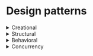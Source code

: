 # Design patterns

<details>
<summary>Creational</summary>
<p>

### Factory method

<details>
<summary>Method for creating product objects without specifying their concrete classes.</summary>
<p>

![](factoryMethod.png)

<details>
<summary>Java like</summary>
<p>

```java
// code
interface Button {
    fun render()
    fun onClick()
}

abstract class Dialog {
    fun render() {
        val someButton = createButton()
        someButton.render()
    }

    abstract fun createButton(): Button // Factory method
}

class LinuxButton : Button {
    override fun render() = print("I am OkButton")
    override fun onClick() = TODO("not implemented")
}

class WindowButton : Button {
    override fun render() = print("I am Cancel button")
    override fun onClick() = TODO("not implemented")
}


class LinuxDialog : Dialog() { //concrete factory
    override fun createButton() = LinuxButton()
}


class WindowDialog : Dialog() {
    override fun createButton() = WindowButton()
}

//client
fun main() {
    val dialog: Dialog
    when (os) {
       "Window" -> dialog = WindowDialog()
       "Linux"  -> dialog = LinuxDialog()
    }
dialog.render()
}
```

</p>
</details>

<details>
<summary>Companion object</summary>
<p>

```java
enum class Genre {
    SCIENCE, LITERATURE
}

interface Book {
    fun getInfo(): String
    fun order(): String
    fun rate(): String
}


class BookFactory {
    companion object {
        fun createBook(genre: Genre): Book = when (genre) {
            Genre.SCIENCE -> object: Book {
                override fun getInfo() = "science"
                override fun order() = "123"
                override fun rate() = "M"
            }
            Genre.LITERATURE -> object: Book {
                override fun getInfo(): String = "literature"
                override fun order(): String = "321"
                override fun rate(): String = "A"
            }
        }
    }
}

// client
fun main() {
    val book = BookFactory.createBook(Genre.SCIENCE)
    book.getInfo()
}
```

</p>
</details>

<details>
<summary>Factory method by interface delegation</summary>
<p>

![](factoryMethod-1.png)

```java

interface Dependency<T> {
    var mocked: T?
    fun get(): T
    fun lazyGet(): Lazy<T> = lazy { get() }
}

class Provider<T>(val init: ()->T): Dependency<T> {
    var original: T? = null
    override var mocked: T? = null

    override fun get(): T = mocked ?: original ?: init()
        .apply { original = this }
}

interface UserRepository {
    fun getUser(): User

    companion object: Dependency<UserRepository> by Provider({ UserRepositoryImpl() })
}

class UserRepositoryImpl : UserRepository {
    override fun getUser(): User = User("Aaron")
}

class User(var name: String)

fun main() {
    val userRepository = UserRepository.get()
    val lazyUser = UserRepository.lazyGet()

    println( userRepository.getUser().name )
    println( lazyUser.isInitialized() )

    UserRepository.mocked = object : UserRepository {
        override fun getUser(): User = User("mock")
    }
    println( UserRepository.mocked?.getUser()?.name )
}

```

</p>
</details>

</p>
</details>

### Abstract Factory

<details>
<summary>Factory of factories. Needed to obtain product families.</summary>
<p>

![](abstract-factory.png)

|         |Windows    |Mac        |
|---------|-----------|-----------|
|Button   |WinButton  |MacButton  |
|Checkbox |WinCheckbox|MacCheckbox|

</p>
</details>

<details>
<summary>Code</summary>
<p>

```java
interface Button {
    fun paint()
}

class MacButton: Button {
    override fun paint() = print("Mac style button")
}

class WinButton: Button {
    override fun paint() = print("Window style button")
}

interface Checkbox {
    fun paint()
}

class MacChecbox: Checkbox {
    override fun paint() = print("Mac style checkbox")
}

class WinCheckbox: Checkbox {
    override fun paint() = print("Windows style checkbox")
}

interface GuiFactory {
    fun createButton(): Button
    fun createCheckbox(): Checkbox
}

class MacFactory: GuiFactory {
    override fun createButton(): Button = MacButton()
    override fun createCheckbox(): Checkbox = MacChecbox()
}

class WinFactory: GuiFactory {
    override fun createButton(): Button = WinButton()
    override fun createCheckbox(): Checkbox = WinCheckbox()
}

fun main() {
    val config = "WIN"

    val factory: GuiFactory = when (config) {
        "WIN" -> WinFactory()
        "MAC" -> MacFactory()
        else -> throw RuntimeException()
    }

    factory.apply {
        createButton().paint()
        createCheckbox().paint()
    }
}
```

  </p>		
</details>

### Builder
<details>
	<summary>Construct complex objects step by step</summary>		
  <p>

```java
class BankAccount(
    private val accountNumber: Double?,
    private val owner: String?,
    private val branch: String?,
    private val balance: Double?,
    private val interestRate: Double?
) {
    data class Builder(
        private var accountNumber: Double? = null,
        private var owner: String? = null,
        private var branch: String? = null,
        private var balance: Double? = null,
        private var interestRate: Double? = null
    ) {
        fun accountNumber(accountNumber: Double) = apply { this.accountNumber = accountNumber }
        fun owner(owner: String) = apply { this.owner = owner }
        fun branch(branch: String) = apply { this.branch = branch }
        fun balance(balance: Double) = apply { this.balance = balance }
        fun interestRate(interestRate: Double) = apply { this.interestRate = interestRate }
        fun build() = KotlinBankAccount(accountNumber, owner, branch, balance, interestRate)
    }
}

fun main() {
    val bankAccount = BankAccount.Builder()
        .accountNumber(12.0)
        .balance(200.0)
        .branch("develop")
        .build()
}

```

  </p>
</details>

### Prototype
<details>
	<summary>Copy existing objects without making your code dependent on their classes</summary>
  <p>

```java
abstract class Shape(
    private var Y: Int? = null,
    private var X: Int? = null,
    private var color: String? = null
) {
    constructor(source: Shape) : this(source.X, source.Y, source.color)
    abstract fun clone(): Shape
}

class Rectangle : Shape {
    var width: Int?
    var height: Int?

    constructor(width: Int? = null, height: Int? = null) : super() {
        this.width = width
        this.height = height
    }

    constructor(source: Rectangle) : super(source) {
        this.width = source.width
        this.height = source.height
    }

    override fun clone(): Shape = Rectangle(this)
}

fun main() {
    val rectangle = Rectangle()
    rectangle.width = 10
    rectangle.height = 20

    val shapes = mutableListOf(rectangle, rectangle.clone(), rectangle.clone())

    shapes.forEach{ println(it) }
}
```

  </p>		
</details>

</p>		
</details>

<details>
<summary>Structural</summary>
<p>

### Adapter
<details>
	<summary>Allows objects with incompatible interfaces to collaborate</summary>
<p>

The adapter implements the interface of one object and wraps the other one.

![](structure-object-adapter.png)

```java
open class CelsiusTemperature(
    override var temperature: Double
): Temperature

class FahrenheitTemperature(
    override var temperature: Double
): Temperature

class FahrenheitAdapter(
    private val celsiusTemperature: CelsiusTemperature
) {
    fun convertToFahrenheitTemperature(): FahrenheitTemperature = FahrenheitTemperature(
        ((BigDecimal.valueOf(celsiusTemperature.temperature)
            .setScale(2) * BigDecimal(9) / BigDecimal(5)) + BigDecimal(32))
            .toDouble()
    )
}
```

</p>  	
</details>

### Bridge
<details>
<summary>Split related classes into separate independent hierarchies</summary>
<p>

Abstraction - high order layer, delegate the work to implementation layer.

The abstraction object controls the appearance of the app, delegating the actual work to the linked implementation object. Different implementations are interchangeable as long as they follow a common interface, enabling the same GUI to work under Windows and Linux.

![](structure-en-2x.png)

```java
// Implementation layer
interface Device {
    var isEnabled: Boolean
    var volume: Int
}

class Tv(override var isEnabled: Boolean = false, override var volume: Int = 0) : Device
class Radio(override var isEnabled: Boolean = true, override var volume: Int = 10) : Device

// Abstraction layer
class Remote(val device: Device) {

    fun togglePower() {
        device.isEnabled = !device.isEnabled
    }

    fun volumeUp() = run { device.volume += 10 }
    fun volumeDown() = run { device.volume -= 10 }

}


fun main() {
    val tv = Tv()
    val radio = Radio()

    val remote = Remote(tv) // this is Bridge (aggregation over inheritance)
    remote.togglePower()

    print("${tv.isEnabled} ${tv.volume}")
}
```
</p>
</details>

### Composite
<details>
<summary>Compose objects into tree structures and then work with these structures</summary>
<p>

![](composite.png)

```java
// hierarchy
open class Equipment(open val price: Int, name: String)
class Processor: Equipment(1070, "structural.Composite.Processor")
class HardDrive: Equipment(250, "Hard")
class Memory: Equipment(280, "structural.Composite.Memory")

// composite
open class Composite(name: String): Equipment(0, name) {
    private val equipments = ArrayList<Equipment>()
    override val price: Int
        get() = equipments.map { it.price }.sum()

    fun add(equipment: Equipment) = apply { equipments.add(equipment) }
}

class PersonalComputer: Composite("PC")


fun main() {
    val pc = PersonalComputer()
        .add(Processor())
        .add(HardDrive())
        .add(Memory())

    print(pc.price)
}
```

</p>		
</details>

### Decorator
<details>
	<summary>Attach new behaviors to objects by placing these objects inside special wrapper</summary>

![](decorator.png)

  <p>

```java
interface CoffeeMachine {
    fun makeSmallCoffee()
    fun makeLargeCoffee()
}

class NormalCoffeeMachine : CoffeeMachine {
    override fun makeSmallCoffee() = println("Normal small coffee")
    override fun makeLargeCoffee() = println("Normal large coffee")
}

class EnhancedCoffeeMachine(private val coffeeMachine: CoffeeMachine) : CoffeeMachine by coffeeMachine {

    override fun makeSmallCoffee() {
        println("Enhanced small coffee")
    }

    fun makeCoffeeWithMilk() {
        makeSmallCoffee()
        addMilk()
        println("Enhanced small coffee with milk")
    }

    private fun addMilk() {}
}

fun main() {
    val normalCoffeeMachine = NormalCoffeeMachine()
    val enhancedCoffeeMachine = EnhancedCoffeeMachine(normalCoffeeMachine)

    enhancedCoffeeMachine.makeSmallCoffee()
    enhancedCoffeeMachine.makeLargeCoffee()
    enhancedCoffeeMachine.makeCoffeeWithMilk()
}
```

  </p>		
</details>

### Facade
<details>
<summary>Provides a simplified interface to a library, a framework, or any other complex set of classes</summary>

![](facade.png)

<p>

```java
class ComplexSystem(private val filePath: String) {
    private val cache: HashMap<String, String>

    init {
        println("reading data from $filePath")
        cache = HashMap()
    }

    fun store(key: String, payload: String) {
        cache[key] = payload
    }

    fun read(key: String): String = cache[key] ?: ""

    fun commit() = println("Storing cached data: $cache to file: $filePath")
}

data class User(var login: String)

class UserRepository {
    private val systemPreferences = ComplexSystem("/data/default.prefs")

    fun save(user: User) {
        systemPreferences.store("User_key", user.login)
        systemPreferences.commit()
    }

    fun findFirst(): User = User(systemPreferences.read("User_key"))
}

fun main() {
    val userRepository = UserRepository()
    val user = User("murat")
    userRepository.save(user)
    val result = userRepository.findFirst()

    println("$result")
}
```

</p>		
</details>

##### Flyweight
<details>
	<summary>code</summary>		
</details>

##### Proxy
<details>
	<summary>code</summary>		
</details>

</p>		
</details>

<details>
<summary>Behavioral</summary>
<p>

#####	Chain of Responsibility
<details>
	<summary>code</summary>		
</details>

##### Command
<details>
	<summary>code</summary>		
</details>

##### Iterator
<details>
	<summary>code</summary>		
</details>

##### Mediator
<details>
	<summary>code</summary>		
</details>

##### Memento
<details>
	<summary>code</summary>		
</details>

##### Observer
<details>
	<summary>code</summary>		
</details>

##### State
<details>
	<summary>code</summary>		
</details>

##### Strategy
<details>
	<summary>code</summary>		
</details>

##### Template Method
<details>
	<summary>code</summary>		
</details>

##### Visitor
<details>
	<summary>code</summary>		
</details>

</p>		
</details>

<details>
<summary>Concurrency</summary>
<p>

## Concurrency
##### Double-checked locking
##### Monitor Object
##### Read write lock pattern
##### Scheduler pattern
##### Thread pool pattern

</p>		
</details>
